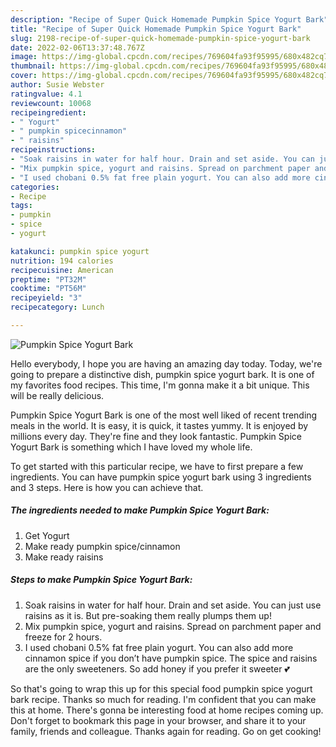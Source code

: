 ```yaml
---
description: "Recipe of Super Quick Homemade Pumpkin Spice Yogurt Bark"
title: "Recipe of Super Quick Homemade Pumpkin Spice Yogurt Bark"
slug: 2198-recipe-of-super-quick-homemade-pumpkin-spice-yogurt-bark
date: 2022-02-06T13:37:48.767Z
image: https://img-global.cpcdn.com/recipes/769604fa93f95995/680x482cq70/pumpkin-spice-yogurt-bark-recipe-main-photo.jpg
thumbnail: https://img-global.cpcdn.com/recipes/769604fa93f95995/680x482cq70/pumpkin-spice-yogurt-bark-recipe-main-photo.jpg
cover: https://img-global.cpcdn.com/recipes/769604fa93f95995/680x482cq70/pumpkin-spice-yogurt-bark-recipe-main-photo.jpg
author: Susie Webster
ratingvalue: 4.1
reviewcount: 10068
recipeingredient:
- " Yogurt"
- " pumpkin spicecinnamon"
- " raisins"
recipeinstructions:
- "Soak raisins in water for half hour. Drain and set aside. You can just use raisins as it is. But pre-soaking them really plumps them up!"
- "Mix pumpkin spice, yogurt and raisins. Spread on parchment paper and freeze for 2 hours."
- "I used chobani 0.5% fat free plain yogurt. You can also add more cinnamon spice if you don’t have pumpkin spice. The spice and raisins are the only sweeteners. So add honey if you prefer it sweeter 💕"
categories:
- Recipe
tags:
- pumpkin
- spice
- yogurt

katakunci: pumpkin spice yogurt 
nutrition: 194 calories
recipecuisine: American
preptime: "PT32M"
cooktime: "PT56M"
recipeyield: "3"
recipecategory: Lunch

---
```



![Pumpkin Spice Yogurt Bark](https://img-global.cpcdn.com/recipes/769604fa93f95995/680x482cq70/pumpkin-spice-yogurt-bark-recipe-main-photo.jpg)

Hello everybody, I hope you are having an amazing day today. Today, we're going to prepare a distinctive dish, pumpkin spice yogurt bark. It is one of my favorites food recipes. This time, I'm gonna make it a bit unique. This will be really delicious.

Pumpkin Spice Yogurt Bark is one of the most well liked of recent trending meals in the world. It is easy, it is quick, it tastes yummy. It is enjoyed by millions every day. They're fine and they look fantastic. Pumpkin Spice Yogurt Bark is something which I have loved my whole life.




To get started with this particular recipe, we have to first prepare a few ingredients. You can have pumpkin spice yogurt bark using 3 ingredients and 3 steps. Here is how you can achieve that.

<!--inarticleads1-->

##### The ingredients needed to make Pumpkin Spice Yogurt Bark:

1. Get  Yogurt
1. Make ready  pumpkin spice/cinnamon
1. Make ready  raisins




<!--inarticleads2-->

##### Steps to make Pumpkin Spice Yogurt Bark:

1. Soak raisins in water for half hour. Drain and set aside. You can just use raisins as it is. But pre-soaking them really plumps them up!
1. Mix pumpkin spice, yogurt and raisins. Spread on parchment paper and freeze for 2 hours.
1. I used chobani 0.5% fat free plain yogurt. You can also add more cinnamon spice if you don’t have pumpkin spice. The spice and raisins are the only sweeteners. So add honey if you prefer it sweeter 💕




So that's going to wrap this up for this special food pumpkin spice yogurt bark recipe. Thanks so much for reading. I'm confident that you can make this at home. There's gonna be interesting food at home recipes coming up. Don't forget to bookmark this page in your browser, and share it to your family, friends and colleague. Thanks again for reading. Go on get cooking!
